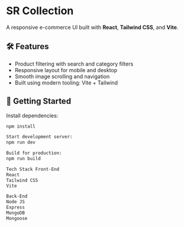 # SR Collection

A responsive e-commerce UI built with **React**, **Tailwind CSS**, and **Vite**.

## 🛠 Features

- Product filtering with search and category filters
- Responsive layout for mobile and desktop
- Smooth image scrolling and navigation
- Built using modern tooling: Vite + Tailwind

## 🚀 Getting Started

Install dependencies:

```bash
npm install

Start development server:
npm run dev

Build for production:
npm run build

Tech Stack Front-End
React
Tailwind CSS
Vite

Back-End 
Node JS
Express
MongoDB
Mongoose
